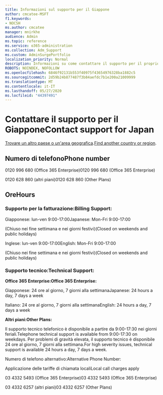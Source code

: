 ```yaml
---
title: Informazioni sul supporto per il Giappone
author: cmcatee-MSFT
f1.keywords:
- NOCSH
ms.author: cmcatee
manager: mnirkhe
audience: Admin
ms.topic: reference
ms.service: o365-administration
ms.collection: Adm_Support
ms.custom: AdminSurgePortfolio
localization_priority: Normal
description: Informazioni su come contattare il supporto per il proprio paese o area geografica.
ROBOTS: NOINDEX, NOFOLLOW
ms.openlocfilehash: 6846f92131b553f40975f43654976328ba1882c5
ms.sourcegitcommit: 2d59b24b877487f3b84aefdc7b1e200a21009999
ms.translationtype: MT
ms.contentlocale: it-IT
ms.lasthandoff: 05/27/2020
ms.locfileid: "44397491"
---
```

# <a name="contact-support-for-japan"></a><span data-ttu-id="899e5-103">Contattare il supporto per il Giappone</span><span class="sxs-lookup"><span data-stu-id="899e5-103">Contact support for Japan</span></span>

<span data-ttu-id="899e5-104">[Trovare un altro paese o un'area geografica](../contact-support-for-business-products.md).</span><span class="sxs-lookup"><span data-stu-id="899e5-104">[Find another country or region](../contact-support-for-business-products.md).</span></span>

## <a name="phone-number"></a><span data-ttu-id="899e5-105">Numero di telefono</span><span class="sxs-lookup"><span data-stu-id="899e5-105">Phone number</span></span>
<span data-ttu-id="899e5-106">0120 996 680 (Office 365 Enterprise)</span><span class="sxs-lookup"><span data-stu-id="899e5-106">0120 996 680 (Office 365 Enterprise)</span></span>

<span data-ttu-id="899e5-107">0120 628 860 (altri piani)</span><span class="sxs-lookup"><span data-stu-id="899e5-107">0120 628 860 (Other Plans)</span></span>

## <a name="hours"></a><span data-ttu-id="899e5-108">Ore</span><span class="sxs-lookup"><span data-stu-id="899e5-108">Hours</span></span>
### <a name="billing-support"></a><span data-ttu-id="899e5-109">Supporto per la fatturazione:</span><span class="sxs-lookup"><span data-stu-id="899e5-109">Billing Support:</span></span>

<span data-ttu-id="899e5-110">Giapponese: lun-ven 9:00-17:00</span><span class="sxs-lookup"><span data-stu-id="899e5-110">Japanese: Mon-Fri 9:00-17:00</span></span>

<span data-ttu-id="899e5-111">(Chiuso nei fine settimana e nei giorni festivi)</span><span class="sxs-lookup"><span data-stu-id="899e5-111">(Closed on weekends and public holidays)</span></span>

<span data-ttu-id="899e5-112">Inglese: lun-ven 9:00-17:00</span><span class="sxs-lookup"><span data-stu-id="899e5-112">English: Mon-Fri 9:00-17:00</span></span>

<span data-ttu-id="899e5-113">(Chiuso nei fine settimana e nei giorni festivi)</span><span class="sxs-lookup"><span data-stu-id="899e5-113">(Closed on weekends and public holidays)</span></span>

### <a name="technical-support"></a><span data-ttu-id="899e5-114">Supporto tecnico:</span><span class="sxs-lookup"><span data-stu-id="899e5-114">Technical Support:</span></span>

<span data-ttu-id="899e5-115">**Office 365 Enterprise:**</span><span class="sxs-lookup"><span data-stu-id="899e5-115">**Office 365 Enterprise:**</span></span>

<span data-ttu-id="899e5-116">Giapponese: 24 ore al giorno, 7 giorni alla settimana</span><span class="sxs-lookup"><span data-stu-id="899e5-116">Japanese: 24 hours a day, 7 days a week</span></span>

<span data-ttu-id="899e5-117">Italiano: 24 ore al giorno, 7 giorni alla settimana</span><span class="sxs-lookup"><span data-stu-id="899e5-117">English: 24 hours a day, 7 days a week</span></span>

<span data-ttu-id="899e5-118">**Altri piani:**</span><span class="sxs-lookup"><span data-stu-id="899e5-118">**Other Plans:**</span></span>

<span data-ttu-id="899e5-119">Il supporto tecnico telefonico è disponibile a partire da 9:00-17:30 nei giorni feriali.</span><span class="sxs-lookup"><span data-stu-id="899e5-119">Telephone technical support is available from 9:00-17:30 on weekdays.</span></span> <span data-ttu-id="899e5-120">Per problemi di gravità elevata, il supporto tecnico è disponibile 24 ore al giorno, 7 giorni alla settimana.</span><span class="sxs-lookup"><span data-stu-id="899e5-120">For high severity issues, technical support is available 24 hours a day, 7 days a week.</span></span>

<span data-ttu-id="899e5-121">Numero di telefono alternativo:</span><span class="sxs-lookup"><span data-stu-id="899e5-121">Alternative Phone Number:</span></span>

<span data-ttu-id="899e5-122">Applicazione delle tariffe di chiamata locali</span><span class="sxs-lookup"><span data-stu-id="899e5-122">Local call charges apply</span></span>

<span data-ttu-id="899e5-123">03 4332 5493 (Office 365 Enterprise)</span><span class="sxs-lookup"><span data-stu-id="899e5-123">03 4332 5493 (Office 365 Enterprise)</span></span>

<span data-ttu-id="899e5-124">03 4332 6257 (altri piani)</span><span class="sxs-lookup"><span data-stu-id="899e5-124">03 4332 6257 (Other Plans)</span></span>
